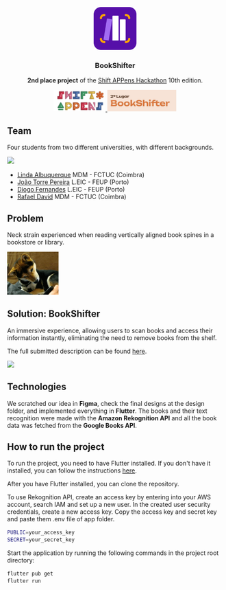 <div align="center">
<img src="./images/bookshifter_logo.png" height="100" />
  <h3 align="center">BookShifter</h3>

  <p align="center">
  <b>2nd place project</b> of the <a href="https://shiftappens.com">Shift APPens Hackathon</a> 10th edition.
  </p>
    <a href="https://shiftappens.com">
    <img src="./images/shiftappens_logo.png" height="50" />
  </a>
  <img src="./images/award.png" height="50" />
</div>

## Team

Four students from two different universities, with different backgrounds.

<image src="./images/team.jpg" height="200">

- [Linda Albuquerque](https://github.com/linda0ima) MDM - FCTUC (Coimbra)
- [João Torre Pereira](https://github.com/thePeras) L.EIC - FEUP (Porto)
- [Diogo Fernandes](https://github.com/diogotvf7) L.EIC - FEUP (Porto)
- [Rafael David](https://github.com/o-rafaeldavid) MDM - FCTUC (Coimbra)

## Problem

Neck strain experienced when reading vertically aligned book spines in a bookstore or library.

<img src="./images/dog.gif" height="100"/>

## Solution: BookShifter

An immersive experience, allowing users to scan books and access their information instantly, eliminating the need to remove books from the shelf.

The full submitted description can be found [here](docs/taikai_description.md).

<img src="./images/demo.gif" height="300"/>

## Technologies

We scratched our idea in **Figma**, check the final designs at the design folder, and implemented everything in **Flutter**.
The books and their text recognition were made with the **Amazon Rekognition API** and all the book data was fetched from the **Google Books API**.

## How to run the project

To run the project, you need to have Flutter installed. If you don't have it installed, you can follow the instructions [here](https://flutter.dev/docs/get-started/install).

After you have Flutter installed, you can clone the repository.

To use Rekognition API, create an access key by entering into your AWS account, search IAM and set up a new user. In the created user security credentials, create a new access key. Copy the access key and secret key and paste them .env file of app folder.

```bash
PUBLIC=your_access_key
SECRET=your_secret_key
```

Start the application by running the following commands in the project root directory:

```bash
flutter pub get
flutter run
```
